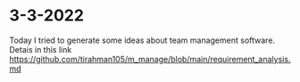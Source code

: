 # 3-3-2022

Today I tried to generate some ideas about team management software. 
Detais in this link https://github.com/tirahman105/m_manage/blob/main/requirement_analysis.md